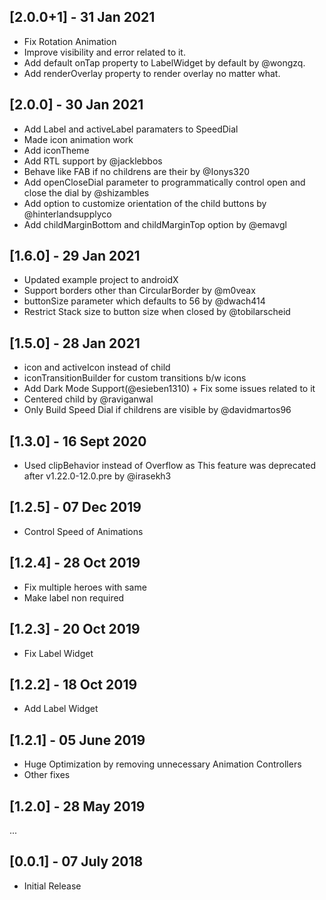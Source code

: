 ## [2.0.0+1] - 31 Jan 2021

- Fix Rotation Animation
- Improve visibility and error related to it.
- Add default onTap property to LabelWidget by default by @wongzq.
- Add renderOverlay property to render overlay no matter what.

## [2.0.0] - 30 Jan 2021

- Add Label and activeLabel paramaters to SpeedDial
- Made icon animation work
- Add iconTheme
- Add RTL support by @jacklebbos
- Behave like FAB if no childrens are their by @Ionys320
- Add openCloseDial parameter to programmatically control open and close the dial by @shizambles
- Add option to customize orientation of the child buttons by @hinterlandsupplyco
- Add childMarginBottom and childMarginTop option by @emavgl

## [1.6.0] - 29 Jan 2021

- Updated example project to androidX
- Support borders other than CircularBorder by @m0veax
- buttonSize parameter which defaults to 56 by @dwach414
- Restrict Stack size to button size when closed by @tobilarscheid

## [1.5.0] - 28 Jan 2021

- icon and activeIcon instead of child
- iconTransitionBuilder for custom transitions b/w icons
- Add Dark Mode Support(@esieben1310) + Fix some issues related to it 
- Centered child by @raviganwal
- Only Build Speed Dial if childrens are visible by @davidmartos96

## [1.3.0] - 16 Sept 2020

- Used clipBehavior instead of Overflow as This feature was deprecated after v1.22.0-12.0.pre by @irasekh3

## [1.2.5] - 07 Dec 2019

- Control Speed of Animations

## [1.2.4] - 28 Oct 2019

- Fix multiple heroes with same 
- Make label non required

## [1.2.3] - 20 Oct 2019

- Fix Label Widget

## [1.2.2] - 18 Oct 2019

- Add Label Widget

## [1.2.1] - 05 June 2019

- Huge Optimization by removing unnecessary Animation Controllers
- Other fixes

## [1.2.0] - 28 May 2019

...

## [0.0.1] - 07 July 2018

- Initial Release
